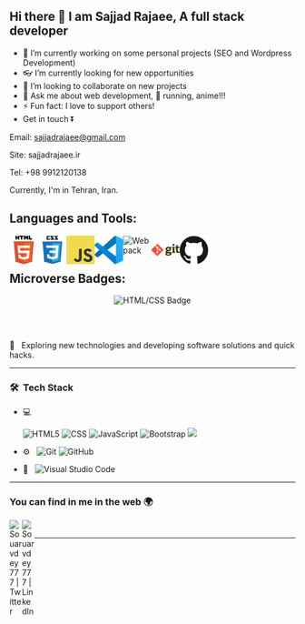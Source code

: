     
## Hi there 👋 I am Sajjad Rajaee, A full stack developer

- 🔭 I’m currently working on some personal projects (SEO and Wordpress Development)
- 👓 I’m currently looking for new opportunities
- 👯 I’m looking to collaborate on new projects
- 💬 Ask me about web development, 🏃 running, anime!!!
- ⚡ Fun fact: I love to support others!
- Get in touch ⏬

Email: sajjadrajaee@gmail.com

Site: sajjadrajaee.ir

Tel: +98 9912120138

Currently, I'm in Tehran, Iran.

## Languages and Tools:


<img align="left" alt="HTML5" width="50px" src="https://raw.githubusercontent.com/github/explore/80688e429a7d4ef2fca1e82350fe8e3517d3494d/topics/html/html.png" />
<img align="left" alt="CSS3" width="50px" src="https://raw.githubusercontent.com/github/explore/80688e429a7d4ef2fca1e82350fe8e3517d3494d/topics/css/css.png" />
<img align="left" alt="JavaScript" width="50px" src="https://raw.githubusercontent.com/github/explore/80688e429a7d4ef2fca1e82350fe8e3517d3494d/topics/javascript/javascript.png"/>
<img align="left" alt="Visual Studio Code" width="50px" src="https://raw.githubusercontent.com/github/explore/80688e429a7d4ef2fca1e82350fe8e3517d3494d/topics/visual-studio-code/visual-studio-code.png" />
<img align="left" alt="Webpack" width="50px" src="https://github.com/webpack/media/blob/master/logo/icon.png"/>
<img align="left" alt="Git" width="50px" src="https://raw.githubusercontent.com/github/explore/80688e429a7d4ef2fca1e82350fe8e3517d3494d/topics/git/git.png"/>
<img align="left" alt="GitHub" width="50px" src="https://raw.githubusercontent.com/github/explore/78df643247d429f6cc873026c0622819ad797942/topics/github/github.png" />
<br><br>

  
## Microverse Badges:

<p align="center">
<img width="150px" alt="HTML/CSS Badge" src="https://api.accredible.com/v1/frontend/credential_website_embed_image/badge/40244618"/>
    
</p>
<br><br>

🤔 &nbsp; Exploring new technologies and developing software solutions and quick hacks.


---

<h3> 🛠 &nbsp;Tech Stack</h3>

- 💻 &nbsp;
  
  ![HTML5](https://img.shields.io/badge/-HTML5-333333?style=flat&logo=HTML5)
  ![CSS](https://img.shields.io/badge/-CSS-333333?style=flat&logo=CSS3&logoColor=1572B6)
  ![JavaScript](https://img.shields.io/badge/-JavaScript-333333?style=flat&logo=javascript)
  ![Bootstrap](https://img.shields.io/badge/-Bootstrap-333333?style=flat&logo=bootstrap&logoColor=563D7C)
  ![](https://img.shields.io/badge/-Bootstrap-563D7C?style=flat&logo=bootstrap&logoColor=white)


- ⚙️ &nbsp;
  ![Git](https://img.shields.io/badge/-Git-333333?style=flat&logo=git)
  ![GitHub](https://img.shields.io/badge/-GitHub-333333?style=flat&logo=github)
 
- 🔧 &nbsp;
  ![Visual Studio Code](https://img.shields.io/badge/-Visual%20Studio%20Code-333333?style=flat&logo=visual-studio-code&logoColor=007ACC)

---

### You can find in me in the web 🌍

[<img align="left" alt="Souarvdey777 | Twitter" width="22px" src="https://cdn.jsdelivr.net/npm/simple-icons@v3/icons/twitter.svg" />](https://twitter.com/sajjadrajaee)
[<img align="left" alt="Souarvdey777 | LinkedIn" width="22px" src="https://cdn.jsdelivr.net/npm/simple-icons@v3/icons/linkedin.svg" />](https://www.linkedin.com/in/sajjadrajaee/)


<br/>

---

[twitter]: (https://twitter.com/sajjadrajaee)](https://twitter.com/sajjadrajaee)
[linkedin]: www.linkedin.com/in/sajjadrajaee
[email]: sajjadrajaee@gmail.com
